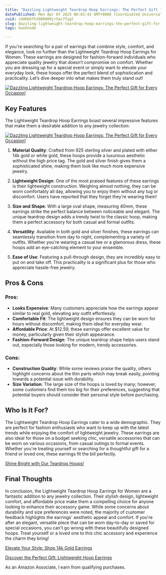 ```yaml
---
title: "Dazzling Lightweight Teardrop Hoop Earrings: The Perfect Gift for Every Occasion!"
datePublished: Mon Apr 07 2025 00:03:43 GMT+0000 (Coordinated Universal Time)
cuid: cm96b6fh3000009jr5ac7fygl
slug: dazzling-lightweight-teardrop-hoop-earrings-the-perfect-gift-for-every-occasion
tags: hashnode

---
```


<p>If you're searching for a pair of earrings that combine style, comfort, and elegance, look no further than the Lightweight Teardrop Hoop Earrings for Women. These earrings are designed for fashion-forward individuals who appreciate quality jewelry that doesn’t compromise on comfort. Whether you are dressing up for a special event or simply want to elevate your everyday look, these hoops offer the perfect blend of sophistication and practicality. Let’s dive deeper into what makes them truly stand out!</p>
<a href='https://www.amazon.com/dp/B092VD3RT3?tag=myreviews0fcb-20' target='_blank' rel='nofollow'>
<img src='https://m.media-amazon.com/images/I/61xYzc+ZvsS._AC_SL1500_.jpg' alt='Dazzling Lightweight Teardrop Hoop Earrings: The Perfect Gift for Every Occasion!' style='display: block; margin: auto; max-width: 100%; height: auto;'>
</a>
<h2>Key Features</h2>
<p>The Lightweight Teardrop Hoop Earrings boast several impressive features that make them a desirable addition to any jewelry collection:</p>
<a href='https://www.amazon.com/dp/B092VD3RT3?tag=myreviews0fcb-20' target='_blank' rel='nofollow'>
<img src='https://m.media-amazon.com/images/I/61bV3cBkPES._AC_SL1500_.jpg' alt='Dazzling Lightweight Teardrop Hoop Earrings: The Perfect Gift for Every Occasion!' style='display: block; margin: auto; max-width: 100%; height: auto;'>
</a>
<ol>
<li>
<p><strong>Material Quality</strong>: Crafted from 925 sterling silver and plated with either 14k gold or white gold, these hoops provide a luxurious aesthetic without the high price tag. The gold and silver finish gives them a sophisticated shine, making them look like much more expensive jewelry.</p>
</li>
<li>
<p><strong>Lightweight Design</strong>: One of the most praised features of these earrings is their lightweight construction. Weighing almost nothing, they can be worn comfortably all day, allowing you to enjoy them without any tug or discomfort. Users have reported that they forget they’re wearing them!</p>
</li>
<li>
<p><strong>Size and Shape</strong>: With a large oval shape, measuring 40mm, these earrings strike the perfect balance between noticeable and elegant. The unique teardrop design adds a trendy twist to the classic hoop, making them a perfect accessory for both casual and formal outfits.</p>
</li>
<li>
<p><strong>Versatility</strong>: Available in both gold and silver finishes, these earrings can seamlessly transition from day to night, complementing a variety of outfits. Whether you're wearing a casual tee or a glamorous dress, these hoops add an eye-catching element to your ensemble.</p>
</li>
<li>
<p><strong>Ease of Use</strong>: Featuring a pull-through design, they are incredibly easy to put on and take off. This practicality is a significant plus for those who appreciate hassle-free jewelry.</p>
</li>
</ol>
<h2>Pros &amp; Cons</h2>
<h3>Pros:</h3>
<ul>
<li><strong>Looks Expensive</strong>: Many customers appreciate how the earrings appear similar to real gold, elevating any outfit effortlessly.</li>
<li><strong>Comfortable Fit</strong>: The lightweight design ensures they can be worn for hours without discomfort, making them ideal for everyday wear.</li>
<li><strong>Affordable Price</strong>: At $12.59, these earrings offer excellent value for money, particularly given their stylish appearance.</li>
<li><strong>Fashion-Forward Design</strong>: The unique teardrop shape helps users stand out, especially those looking for modern, trendy accessories.</li>
</ul>
<h3>Cons:</h3>
<ul>
<li><strong>Construction Quality</strong>: While some reviews praise the quality, others highlight concerns about the thin parts which may break easily, pointing towards a potential issue with durability.</li>
<li><strong>Size Variation</strong>: The large size of the hoops is loved by many; however, some customers find them too big for their preferences, suggesting that potential buyers should consider their personal style before purchasing.</li>
</ul>
<h2>Who Is It For?</h2>
<p>The Lightweight Teardrop Hoop Earrings cater to a wide demographic. They are perfect for fashion enthusiasts who want to keep up with the latest trends while enjoying the comfort of lightweight jewelry. These earrings are also ideal for those on a budget seeking chic, versatile accessories that can be worn on various occasions, from casual outings to formal events. Whether you're treating yourself or searching for a thoughtful gift for a friend or loved one, these earrings fit the bill perfectly.</p>
<p><a href='https://www.amazon.com/dp/B092VD3RT3?tag=myreviews0fcb-20' target='_blank' rel='nofollow'>Shine Bright with Our Teardrop Hoops!</a></p>
<h2>Final Thoughts</h2>
<p>In conclusion, the Lightweight Teardrop Hoop Earrings for Women are a fantastic addition to any jewelry collection. Their stylish design, lightweight comfort, and affordable price make them a compelling choice for anyone looking to enhance their accessory game. While some concerns about durability and size preferences were noted, the majority of customer feedback highlights the earrings' aesthetic appeal and comfort. If you're after an elegant, versatile piece that can be worn day-to-day or saved for special occasions, you can't go wrong with these beautifully designed hoops. Treat yourself or a loved one to this chic accessory and experience the charm they bring!</p>
<p><a href='https://www.amazon.com/dp/B092VD3RT3?tag=myreviews0fcb-20' target='_blank' rel='nofollow'>Elevate Your Style: Shop 14k Gold Earrings</a></p>
<p><a href='https://www.amazon.com/dp/B092VD3RT3?tag=myreviews0fcb-20' target='_blank' rel='nofollow'>Discover the Perfect Gift: Lightweight Hoop Earrings</a></p>
<p>As an Amazon Associate, I earn from qualifying purchases.</p>